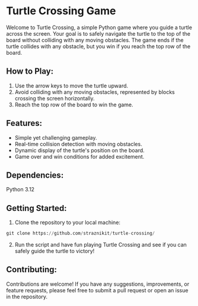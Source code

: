 # Turtle Crossing Game

Welcome to Turtle Crossing, a simple Python game where you guide a turtle across the screen. Your goal is to safely navigate the turtle to the top of the board without colliding with any moving obstacles. The game ends if the turtle collides with any obstacle, but you win if you reach the top row of the board.

## How to Play:

1. Use the arrow keys to move the turtle upward.
2. Avoid colliding with any moving obstacles, represented by blocks crossing the screen horizontally.
3. Reach the top row of the board to win the game.
## Features:

- Simple yet challenging gameplay.
- Real-time collision detection with moving obstacles.
- Dynamic display of the turtle's position on the board.
- Game over and win conditions for added excitement.
## Dependencies:

Python 3.12
## Getting Started:

1. Clone the repository to your local machine:

```python
git clone https://github.com/straznikit/turtle-crossing/
```
2. Run the script and have fun playing Turtle Crossing and see if you can safely guide the turtle to victory!
## Contributing:

Contributions are welcome! If you have any suggestions, improvements, or feature requests, please feel free to submit a pull request or open an issue in the repository.
